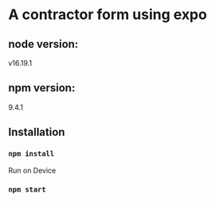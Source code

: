 # A contractor form using expo

## node version:
v16.19.1
## npm version:
9.4.1
## Installation
### `npm install`
Run on Device
### `npm start`
